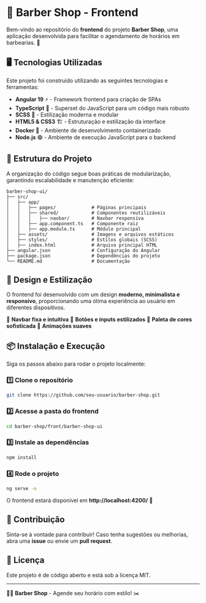 # 💈 Barber Shop - Frontend

Bem-vindo ao repositório do **frontend** do projeto **Barber Shop**, uma aplicação desenvolvida para facilitar o agendamento de horários em barbearias. 🚀

## 🖥️ Tecnologias Utilizadas

Este projeto foi construído utilizando as seguintes tecnologias e ferramentas:

- **Angular 19** ⚡ - Framework frontend para criação de SPAs
- **TypeScript** 🔹 - Superset do JavaScript para um código mais robusto
- **SCSS** 🎨 - Estilização moderna e modular
- **HTML5 & CSS3** 🏗️ - Estruturação e estilização da interface
- **Docker** 🐳 - Ambiente de desenvolvimento containerizado
- **Node.js** 🟢 - Ambiente de execução JavaScript para o backend

## 📌 Estrutura do Projeto

A organização do código segue boas práticas de modularização, garantindo escalabilidade e manutenção eficiente:

```
barber-shop-ui/
├── src/
│   ├── app/
│   │   ├── pages/             # Páginas principais
│   │   ├── shared/            # Componentes reutilizáveis
│   │   │   ├── navbar/        # Navbar responsiva
│   │   ├── app.component.ts   # Componente raiz
│   │   ├── app.module.ts      # Módulo principal
│   ├── assets/                # Imagens e arquivos estáticos
│   ├── styles/                # Estilos globais (SCSS)
│   ├── index.html             # Arquivo principal HTML
├── angular.json               # Configuração do Angular
├── package.json               # Dependências do projeto
└── README.md                  # Documentação
```

## 🎨 Design e Estilização

O frontend foi desenvolvido com um design **moderno, minimalista e responsivo**, proporcionando uma ótima experiência ao usuário em diferentes dispositivos.

🔹 **Navbar fixa e intuitiva**
🔹 **Botões e inputs estilizados**
🔹 **Paleta de cores sofisticada**
🔹 **Animações suaves**

## 📦 Instalação e Execução

Siga os passos abaixo para rodar o projeto localmente:

### 1️⃣ Clone o repositório
```sh
git clone https://github.com/seu-usuario/barber-shop.git
```

### 2️⃣ Acesse a pasta do frontend
```sh
cd barber-shop/front/barber-shop-ui
```

### 3️⃣ Instale as dependências
```sh
npm install
```

### 4️⃣ Rode o projeto
```sh
ng serve -o
```

O frontend estará disponível em **http://localhost:4200/** 🚀

## 🤝 Contribuição

Sinta-se à vontade para contribuir! Caso tenha sugestões ou melhorias, abra uma **issue** ou envie um **pull request**.

## 📄 Licença

Este projeto é de código aberto e está sob a licença MIT.

---
💇‍♂️ **Barber Shop** - Agende seu horário com estilo! ✂️

